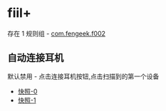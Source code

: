 # fiil+

存在 1 规则组 - [com.fengeek.f002](/src/apps/com.fengeek.f002.ts)

## 自动连接耳机

默认禁用 - 点击连接耳机按钮,点击扫描到的第一个设备

- [快照-0](https://i.gkd.li/i/13161277)
- [快照-1](https://i.gkd.li/i/13161365)
